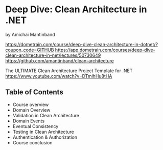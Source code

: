 # Deep Dive: Clean Architecture in .NET

by Amichai Mantinband

https://dometrain.com/course/deep-dive-clean-architecture-in-dotnet/?coupon_code=GITHUB
https://app.dometrain.com/courses/deep-dive-clean-architecture-in-net/lectures/50730649
https://github.com/amantinband/clean-architecture

The ULTIMATE Clean Architecture Project Template for .NET
https://www.youtube.com/watch?v=DTmlhHu8tHA

## Table of Contents

- Course overview
- Domain Overview
- Validation in Clean Architecture
- Domain Events
- Eventual Consistency
- Testing in Clean Architecture
- Authentication & Authorization
- Course conclusion
